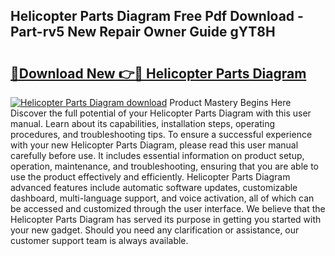 ## Helicopter Parts Diagram Free Pdf Download - Part-rv5 New Repair Owner Guide gYT8H

# <h2><a href="http://dflwwsd.blite.top/?on=Helicopter+Parts+Diagram">🔗Download New 👉🔴 Helicopter Parts Diagram</a></h2>

[![Helicopter Parts Diagram download](https://i.imgur.com/lujVjoI.png)](http://dflwwsd.blite.top/?on=Helicopter+Parts+Diagram)
Product Mastery Begins Here Discover the full potential of your Helicopter Parts Diagram with this user manual. Learn about its capabilities, installation steps, operating procedures, and troubleshooting tips. To ensure a successful experience with your new Helicopter Parts Diagram, please read this user manual carefully before use. It includes essential information on product setup, operation, maintenance, and troubleshooting, ensuring that you are able to use the product effectively and efficiently. Helicopter Parts Diagram advanced features include automatic software updates, customizable dashboard, multi-language support, and voice activation, all of which can be accessed and customized through the user interface. We believe that the Helicopter Parts Diagram has served its purpose in getting you started with your new gadget. Should you need any clarification or assistance, our customer support team is always available.
